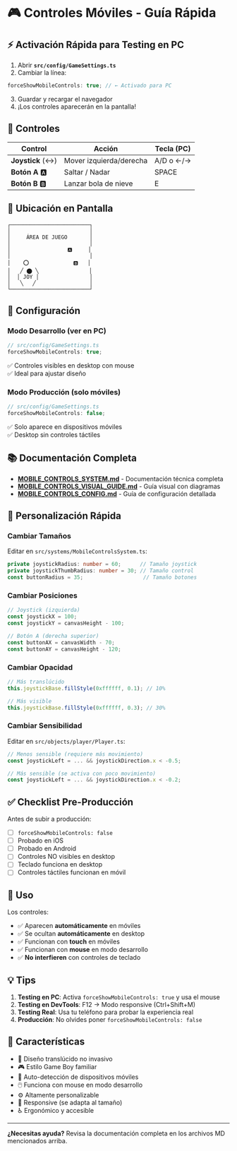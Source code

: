 # 🎮 Controles Móviles - Guía Rápida

## ⚡ Activación Rápida para Testing en PC

1. Abrir **`src/config/GameSettings.ts`**
2. Cambiar la línea:

```typescript
forceShowMobileControls: true; // ← Activado para PC
```

3. Guardar y recargar el navegador
4. ¡Los controles aparecerán en la pantalla!

## 🎯 Controles

| Control           | Acción                  | Tecla (PC) |
| ----------------- | ----------------------- | ---------- |
| **Joystick** (↔️) | Mover izquierda/derecha | A/D o ←/→  |
| **Botón A** 🅰️    | Saltar / Nadar          | SPACE      |
| **Botón B** 🅱️    | Lanzar bola de nieve    | E          |

## 📍 Ubicación en Pantalla

```
┌─────────────────────────┐
│                         │
│     ÁREA DE JUEGO       │
│                         │
│                  🅰️     │
│                         │
│    ⭕              🅱️   │
│   ╱ ⬤ ╲                │
│  │ JOY │                │
│   ╲   ╱                 │
└─────────────────────────┘
```

## 🔧 Configuración

### Modo Desarrollo (ver en PC)

```typescript
// src/config/GameSettings.ts
forceShowMobileControls: true;
```

✅ Controles visibles en desktop con mouse  
✅ Ideal para ajustar diseño

### Modo Producción (solo móviles)

```typescript
// src/config/GameSettings.ts
forceShowMobileControls: false;
```

✅ Solo aparece en dispositivos móviles  
✅ Desktop sin controles táctiles

## 📚 Documentación Completa

- **[MOBILE_CONTROLS_SYSTEM.md](./MOBILE_CONTROLS_SYSTEM.md)** - Documentación técnica completa
- **[MOBILE_CONTROLS_VISUAL_GUIDE.md](./MOBILE_CONTROLS_VISUAL_GUIDE.md)** - Guía visual con diagramas
- **[MOBILE_CONTROLS_CONFIG.md](./MOBILE_CONTROLS_CONFIG.md)** - Guía de configuración detallada

## 🎨 Personalización Rápida

### Cambiar Tamaños

Editar en `src/systems/MobileControlsSystem.ts`:

```typescript
private joystickRadius: number = 60;      // Tamaño joystick
private joystickThumbRadius: number = 30; // Tamaño control
const buttonRadius = 35;                   // Tamaño botones
```

### Cambiar Posiciones

```typescript
// Joystick (izquierda)
const joystickX = 100;
const joystickY = canvasHeight - 100;

// Botón A (derecha superior)
const buttonAX = canvasWidth - 70;
const buttonAY = canvasHeight - 120;
```

### Cambiar Opacidad

```typescript
// Más translúcido
this.joystickBase.fillStyle(0xffffff, 0.1); // 10%

// Más visible
this.joystickBase.fillStyle(0xffffff, 0.3); // 30%
```

### Cambiar Sensibilidad

Editar en `src/objects/player/Player.ts`:

```typescript
// Menos sensible (requiere más movimiento)
const joystickLeft = ... && joystickDirection.x < -0.5;

// Más sensible (se activa con poco movimiento)
const joystickLeft = ... && joystickDirection.x < -0.2;
```

## ✅ Checklist Pre-Producción

Antes de subir a producción:

- [ ] `forceShowMobileControls: false`
- [ ] Probado en iOS
- [ ] Probado en Android
- [ ] Controles NO visibles en desktop
- [ ] Teclado funciona en desktop
- [ ] Controles táctiles funcionan en móvil

## 🚀 Uso

Los controles:

- ✅ Aparecen **automáticamente** en móviles
- ✅ Se ocultan **automáticamente** en desktop
- ✅ Funcionan con **touch** en móviles
- ✅ Funcionan con **mouse** en modo desarrollo
- ✅ **No interfieren** con controles de teclado

## 💡 Tips

1. **Testing en PC**: Activa `forceShowMobileControls: true` y usa el mouse
2. **Testing en DevTools**: F12 → Modo responsive (Ctrl+Shift+M)
3. **Testing Real**: Usa tu teléfono para probar la experiencia real
4. **Producción**: No olvides poner `forceShowMobileControls: false`

## 🎯 Características

- 🎨 Diseño translúcido no invasivo
- 🎮 Estilo Game Boy familiar
- 📱 Auto-detección de dispositivos móviles
- 🖱️ Funciona con mouse en modo desarrollo
- ⚙️ Altamente personalizable
- 🔄 Responsive (se adapta al tamaño)
- ♿ Ergonómico y accesible

---

**¿Necesitas ayuda?** Revisa la documentación completa en los archivos MD mencionados arriba.

